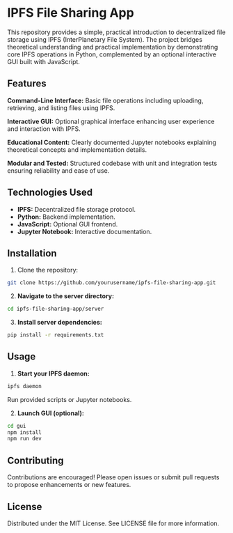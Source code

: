 # IPFS File Sharing App

This repository provides a simple, practical introduction to decentralized file storage using IPFS (InterPlanetary File System). The project bridges theoretical understanding and practical implementation by demonstrating core IPFS operations in Python, complemented by an optional interactive GUI built with JavaScript.


## Features

**Command-Line Interface:** Basic file operations including uploading, retrieving, and listing files using IPFS.

**Interactive GUI:** Optional graphical interface enhancing user experience and interaction with IPFS.

**Educational Content:** Clearly documented Jupyter notebooks explaining theoretical concepts and implementation details.

**Modular and Tested:** Structured codebase with unit and integration tests ensuring reliability and ease of use.



## Technologies Used

- **IPFS:** Decentralized file storage protocol.
- **Python:** Backend implementation.
- **JavaScript:** Optional GUI frontend.
- **Jupyter Notebook:** Interactive documentation.


## Installation

1. Clone the repository:

```bash
git clone https://github.com/yourusername/ipfs-file-sharing-app.git
```


2. **Navigate to the server directory:**

```bash
cd ipfs-file-sharing-app/server
```


3. **Install server dependencies:**

```bash
pip install -r requirements.txt
```


## Usage


1. **Start your IPFS daemon:**

```bash
ipfs daemon
```

Run provided scripts or Jupyter notebooks.

2. **Launch GUI (optional):**

```bash
cd gui
npm install
npm run dev
```

## Contributing

Contributions are encouraged! Please open issues or submit pull requests to propose enhancements or new features.

## License

Distributed under the MIT License. See LICENSE file for more information.

